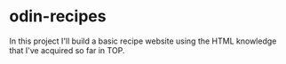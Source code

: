 # odin-recipes
In this project I'll build a basic recipe website using the HTML knowledge that I've acquired so far in TOP.